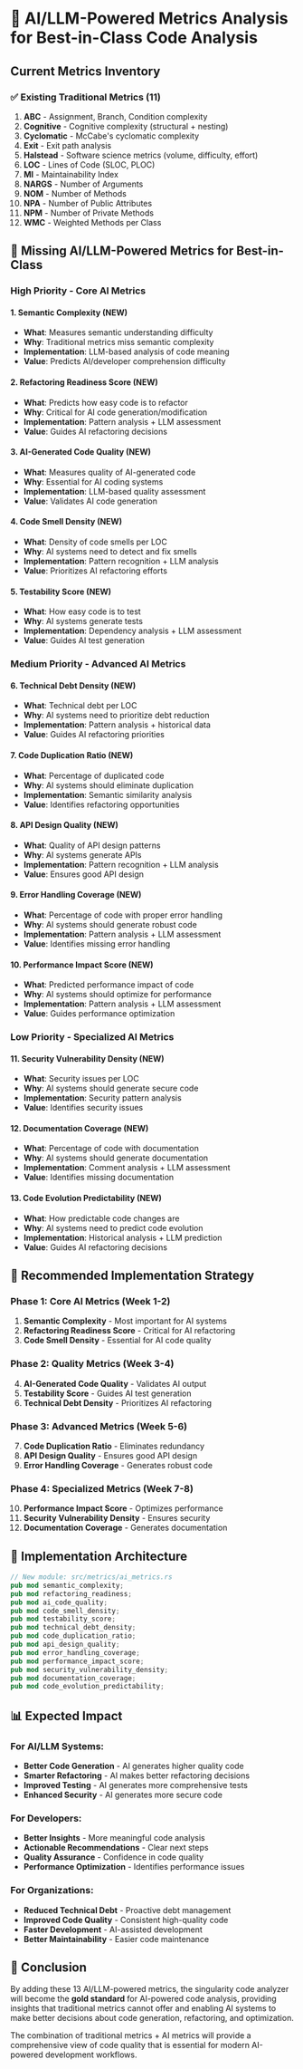 # 🧠 AI/LLM-Powered Metrics Analysis for Best-in-Class Code Analysis

## Current Metrics Inventory

### ✅ **Existing Traditional Metrics (11)**
1. **ABC** - Assignment, Branch, Condition complexity
2. **Cognitive** - Cognitive complexity (structural + nesting)
3. **Cyclomatic** - McCabe's cyclomatic complexity
4. **Exit** - Exit path analysis
5. **Halstead** - Software science metrics (volume, difficulty, effort)
6. **LOC** - Lines of Code (SLOC, PLOC)
7. **MI** - Maintainability Index
8. **NARGS** - Number of Arguments
9. **NOM** - Number of Methods
10. **NPA** - Number of Public Attributes
11. **NPM** - Number of Private Methods
12. **WMC** - Weighted Methods per Class

## 🚀 **Missing AI/LLM-Powered Metrics for Best-in-Class**

### **High Priority - Core AI Metrics**

#### 1. **Semantic Complexity** (NEW)
- **What**: Measures semantic understanding difficulty
- **Why**: Traditional metrics miss semantic complexity
- **Implementation**: LLM-based analysis of code meaning
- **Value**: Predicts AI/developer comprehension difficulty

#### 2. **Refactoring Readiness Score** (NEW)
- **What**: Predicts how easy code is to refactor
- **Why**: Critical for AI code generation/modification
- **Implementation**: Pattern analysis + LLM assessment
- **Value**: Guides AI refactoring decisions

#### 3. **AI-Generated Code Quality** (NEW)
- **What**: Measures quality of AI-generated code
- **Why**: Essential for AI coding systems
- **Implementation**: LLM-based quality assessment
- **Value**: Validates AI code generation

#### 4. **Code Smell Density** (NEW)
- **What**: Density of code smells per LOC
- **Why**: AI systems need to detect and fix smells
- **Implementation**: Pattern recognition + LLM analysis
- **Value**: Prioritizes AI refactoring efforts

#### 5. **Testability Score** (NEW)
- **What**: How easy code is to test
- **Why**: AI systems generate tests
- **Implementation**: Dependency analysis + LLM assessment
- **Value**: Guides AI test generation

### **Medium Priority - Advanced AI Metrics**

#### 6. **Technical Debt Density** (NEW)
- **What**: Technical debt per LOC
- **Why**: AI systems need to prioritize debt reduction
- **Implementation**: Pattern analysis + historical data
- **Value**: Guides AI refactoring priorities

#### 7. **Code Duplication Ratio** (NEW)
- **What**: Percentage of duplicated code
- **Why**: AI systems should eliminate duplication
- **Implementation**: Semantic similarity analysis
- **Value**: Identifies refactoring opportunities

#### 8. **API Design Quality** (NEW)
- **What**: Quality of API design patterns
- **Why**: AI systems generate APIs
- **Implementation**: Pattern recognition + LLM analysis
- **Value**: Ensures good API design

#### 9. **Error Handling Coverage** (NEW)
- **What**: Percentage of code with proper error handling
- **Why**: AI systems should generate robust code
- **Implementation**: Pattern analysis + LLM assessment
- **Value**: Identifies missing error handling

#### 10. **Performance Impact Score** (NEW)
- **What**: Predicted performance impact of code
- **Why**: AI systems should optimize for performance
- **Implementation**: Pattern analysis + LLM assessment
- **Value**: Guides performance optimization

### **Low Priority - Specialized AI Metrics**

#### 11. **Security Vulnerability Density** (NEW)
- **What**: Security issues per LOC
- **Why**: AI systems should generate secure code
- **Implementation**: Security pattern analysis
- **Value**: Identifies security issues

#### 12. **Documentation Coverage** (NEW)
- **What**: Percentage of code with documentation
- **Why**: AI systems should generate documentation
- **Implementation**: Comment analysis + LLM assessment
- **Value**: Identifies missing documentation

#### 13. **Code Evolution Predictability** (NEW)
- **What**: How predictable code changes are
- **Why**: AI systems need to predict code evolution
- **Implementation**: Historical analysis + LLM prediction
- **Value**: Guides AI refactoring decisions

## 🎯 **Recommended Implementation Strategy**

### **Phase 1: Core AI Metrics (Week 1-2)**
1. **Semantic Complexity** - Most important for AI systems
2. **Refactoring Readiness Score** - Critical for AI refactoring
3. **Code Smell Density** - Essential for AI code quality

### **Phase 2: Quality Metrics (Week 3-4)**
4. **AI-Generated Code Quality** - Validates AI output
5. **Testability Score** - Guides AI test generation
6. **Technical Debt Density** - Prioritizes AI refactoring

### **Phase 3: Advanced Metrics (Week 5-6)**
7. **Code Duplication Ratio** - Eliminates redundancy
8. **API Design Quality** - Ensures good API design
9. **Error Handling Coverage** - Generates robust code

### **Phase 4: Specialized Metrics (Week 7-8)**
10. **Performance Impact Score** - Optimizes performance
11. **Security Vulnerability Density** - Ensures security
12. **Documentation Coverage** - Generates documentation

## 🔧 **Implementation Architecture**

```rust
// New module: src/metrics/ai_metrics.rs
pub mod semantic_complexity;
pub mod refactoring_readiness;
pub mod ai_code_quality;
pub mod code_smell_density;
pub mod testability_score;
pub mod technical_debt_density;
pub mod code_duplication_ratio;
pub mod api_design_quality;
pub mod error_handling_coverage;
pub mod performance_impact_score;
pub mod security_vulnerability_density;
pub mod documentation_coverage;
pub mod code_evolution_predictability;
```

## 📊 **Expected Impact**

### **For AI/LLM Systems:**
- **Better Code Generation** - AI generates higher quality code
- **Smarter Refactoring** - AI makes better refactoring decisions
- **Improved Testing** - AI generates more comprehensive tests
- **Enhanced Security** - AI generates more secure code

### **For Developers:**
- **Better Insights** - More meaningful code analysis
- **Actionable Recommendations** - Clear next steps
- **Quality Assurance** - Confidence in code quality
- **Performance Optimization** - Identifies performance issues

### **For Organizations:**
- **Reduced Technical Debt** - Proactive debt management
- **Improved Code Quality** - Consistent high-quality code
- **Faster Development** - AI-assisted development
- **Better Maintainability** - Easier code maintenance

## 🎉 **Conclusion**

By adding these 13 AI/LLM-powered metrics, the singularity code analyzer will become the **gold standard** for AI-powered code analysis, providing insights that traditional metrics cannot offer and enabling AI systems to make better decisions about code generation, refactoring, and optimization.

The combination of traditional metrics + AI metrics will provide a comprehensive view of code quality that is essential for modern AI-powered development workflows.
